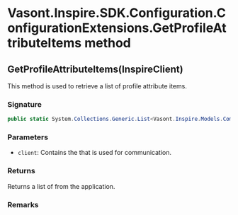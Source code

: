 # Vasont.Inspire.SDK.Configuration.ConfigurationExtensions.GetProfileAttributeItems method
## GetProfileAttributeItems(InspireClient)
This method is used to retrieve a list of profile attribute items.

### Signature
```csharp
public static System.Collections.Generic.List<Vasont.Inspire.Models.Components.Schema.ProfileAttributeItemModel> GetProfileAttributeItems(InspireClient client)
```
### Parameters
- `client`: Contains the  that is used for communication.

### Returns
Returns a list of  from the application.
### Remarks

